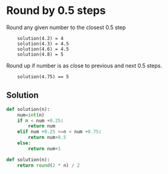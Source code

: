 # Round by 0.5 steps

Round any given number to the closest 0.5 step

```
    solution(4.2) = 4
    solution(4.3) = 4.5
    solution(4.6) = 4.5
    solution(4.8) = 5
```
Round up if number is as close to previous and next 0.5 steps.

```
    solution(4.75) == 5
```


## Solution
<sol>

```python 
def solution(n):
    num=int(n)
    if n < num +0.25:
        return num
    elif num +0.25 <=n < num +0.75:    
        return num+0.5      
    else:    
        return num+1  
```

```python 
def solution(n):
    return round(2 * n) / 2
```
